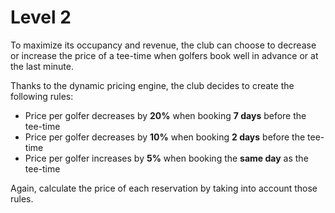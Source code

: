 # Level 2

To maximize its occupancy and revenue, the club can choose to decrease or increase the price of a tee-time when golfers book well in advance or at the last minute.

Thanks to the dynamic pricing engine, the club decides to create the following rules:

- Price per golfer decreases by **20%** when booking **7 days** before the tee-time
- Price per golfer decreases by **10%** when booking **2 days** before the tee-time
- Price per golfer increases by **5%** when booking the **same day** as the tee-time

Again, calculate the price of each reservation by taking into account those rules.
